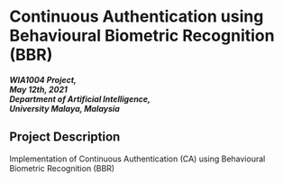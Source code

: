 # Continuous Authentication using Behavioural Biometric Recognition (BBR)

***WIA1004 Project,<br>
May 12th, 2021<br>
Department of Artificial Intelligence,<br>
University Malaya, Malaysia <br>***

## Project Description
Implementation of Continuous Authentication (CA) using Behavioural Biometric Recognition (BBR) 
